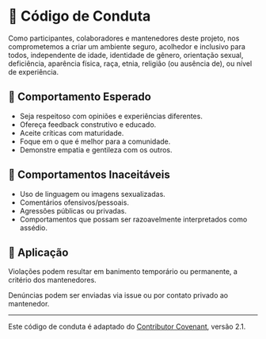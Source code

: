 # 📘 Código de Conduta

Como participantes, colaboradores e mantenedores deste projeto, nos comprometemos a criar um ambiente seguro, acolhedor e inclusivo para todos, independente de idade, identidade de gênero, orientação sexual, deficiência, aparência física, raça, etnia, religião (ou ausência de), ou nível de experiência.

## 🧭 Comportamento Esperado

- Seja respeitoso com opiniões e experiências diferentes.
- Ofereça feedback construtivo e educado.
- Aceite críticas com maturidade.
- Foque em o que é melhor para a comunidade.
- Demonstre empatia e gentileza com os outros.

## 🚫 Comportamentos Inaceitáveis

- Uso de linguagem ou imagens sexualizadas.
- Comentários ofensivos/pessoais.
- Agressões públicas ou privadas.
- Comportamentos que possam ser razoavelmente interpretados como assédio.

## 📣 Aplicação

Violações podem resultar em banimento temporário ou permanente, a critério dos mantenedores.

Denúncias podem ser enviadas via issue ou por contato privado ao mantenedor.

---

Este código de conduta é adaptado do [Contributor Covenant](https://www.contributor-covenant.org/), versão 2.1.

